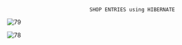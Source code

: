                                SHOP ENTRIES using HIBERNATE

![79](https://github.com/user-attachments/assets/02413781-dda0-43e4-8377-899799b8c19b)




![78](https://github.com/user-attachments/assets/d560c593-9647-46b4-8c30-8f2b410b7f29)
